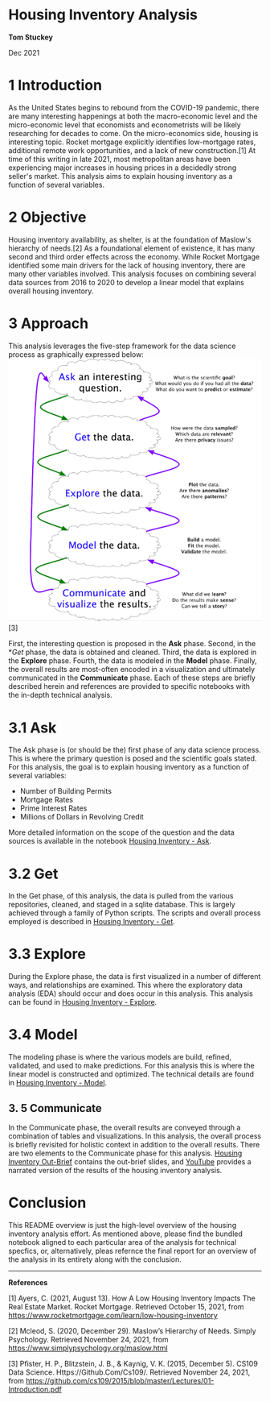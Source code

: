 #  Housing Inventory Analysis

**Tom Stuckey**  

Dec 2021  

# 1 Introduction

As the United States begins to rebound from the COVID-19 pandemic, there are many interesting happenings at both the macro-economic level and the micro-economic level that economists and econometrists will be likely researching for decades to come. On the micro-economics side, housing is interesting topic. Rocket mortgage explicitly identifies low-mortgage rates, additional remote work opportunities, and a lack of new construction.[1] At time of this writing in late 2021, most metropolitan areas have been experiencing major increases in housing prices in a decidedly strong seller's market. This analysis aims to explain housing inventory as a function of several variables.

# 2 Objective

Housing inventory availability, as shelter, is at the foundation of Maslow's hierarchy of needs.[2] As a foundational element of existence, it has many second and third order effects across the economy. While Rocket Mortgage identified some main drivers for the lack of housing inventory, there are many other variables involved. This analysis focuses on combining  several data sources from 2016 to 2020 to develop a linear model that explains overall housing inventory.


# 3 Approach

This analysis leverages the five-step framework for the data science process as graphically expressed below:
![Data Science Process](images/Data%20Science%20Process.png) 
[3]

First, the interesting question is proposed in the **Ask** phase. Second, in the **Get* phase, the data is obtained and cleaned. Third, the data is explored in the **Explore** phase. Fourth, the data is modeled in the **Model** phase. Finally, the overall results are most-often encoded in a visualization and ultimately communicated in the **Communicate** phase. Each of these steps are briefly described herein and references are provided to specific notebooks with the in-depth technical analysis. 

# 3.1 Ask

The Ask phase is (or should be the) first phase of any data science process. This is where the primary question is posed and the scientific goals stated. For this analysis, the goal is to explain housing inventory as a function of several variables:

- Number of Building Permits
- Mortgage Rates
- Prime Interest Rates
- Millions of Dollars in Revolving Credit

More detailed information on the scope of the question and the data sources is available in the notebook [Housing Inventory - Ask](Housing%20Inventory%20-%20Ask.ipynb).

# 3.2 Get 

In the Get phase, of this analysis, the data is pulled from the various repositories, cleaned, and staged in a sqlite database. This is largely achieved through a family of Python scripts. The scripts and overall process employed is described in [Housing Inventory - Get](Housing%20Inventory%20-%20Get.ipynb). 

# 3.3 Explore 

During the Explore phase, the data is first visualized in a number of different ways, and relationships are examined. This where the exploratory data analysis (EDA) should occur and does occur in this analysis. This analysis can be found in [Housing Inventory - Explore](Housing%20nventory%20-%20Explore.ipynb).

# 3.4 Model  

The modeling phase is where the various models are build, refined, validated, and used to make predictions. For this analysis this is where the linear model is constructed and optimized. The technical details are found in [Housing Inventory - Model](Housing%20Inventory%20-%20Model.ipynb). 

## 3. 5 Communicate

In the Communicate phase, the overall results are conveyed through a combination of tables and visualizations. In this analysis, the overall process is briefly revisited for holistic context in addition to the overall results. There are two elements to the Communicate phase for this analysis. [Housing Inventory Out-Brief]() contains the out-brief slides, and [YouTube]() provides a narrated version of the results of the housing inventory analysis. 

# Conclusion

This README overview is just the high-level overview of the housing inventory analysis effort. As mentioned above, please find the bundled notebook aligned to each particular area of the analysis for technical specfics, or, alternatively, pleas refernce the final report for an overview of the analysis in its entirety along with the conclusion.

---

**References**

[1] Ayers, C. (2021, August 13). How A Low Housing Inventory Impacts The Real Estate Market. Rocket Mortgage. Retrieved October 15, 2021, from https://www.rocketmortgage.com/learn/low-housing-inventory

[2] Mcleod, S. (2020, December 29). Maslow’s Hierarchy of Needs. Simply Psychology. Retrieved November 24, 2021, from https://www.simplypsychology.org/maslow.html

[3] Pfister, H. P., Blitzstein, J. B., & Kaynig, V. K. (2015, December 5). CS109 Data Science. Https://Github.Com/Cs109/. Retrieved November 24, 2021, from https://github.com/cs109/2015/blob/master/Lectures/01-Introduction.pdf